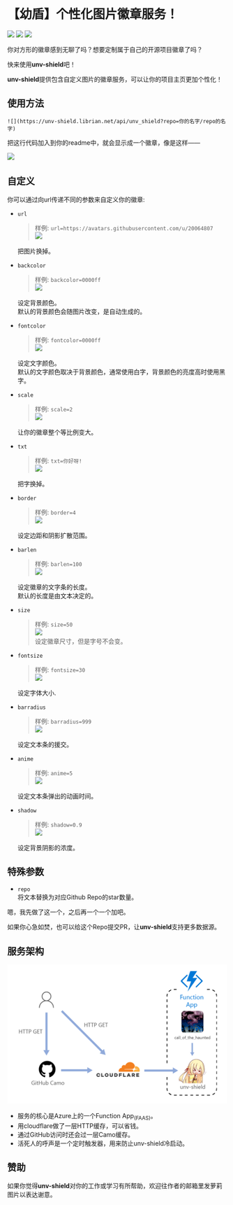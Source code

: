 # 【幼盾】个性化图片徽章服务！

![](https://unv-shield.librian.net/api/unv_shield?repo=RimoChan/Librian)
![](https://unv-shield.librian.net/api/unv_shield?txt=代码质量:好)
![](https://unv-shield.librian.net/api/unv_shield?txt=萝莉控:是)

你对方形的徽章感到无聊了吗？想要定制属于自己的开源项目徽章了吗？

快来使用<b>unv-shield</b>吧！

<b>unv-shield</b>提供包含自定义图片的徽章服务，可以让你的项目主页更加个性化！


## 使用方法


```
![](https://unv-shield.librian.net/api/unv_shield?repo=你的名字/repo的名字)
```

把这行代码加入到你的readme中，就会显示成一个徽章，像是这样——

![](https://unv-shield.librian.net/api/unv_shield?repo=RimoChan/Librian)


## 自定义

你可以通过向url传递不同的参数来自定义你的徽章: 

- `url`  
    > 样例: `url=https://avatars.githubusercontent.com/u/20064807`  
    > ![](https://unv-shield.librian.net/api/unv_shield?repo=RimoChan/Librian&url=https://avatars.githubusercontent.com/u/20064807)  
     
    把图片换掉。

- `backcolor`   
    > 样例: `backcolor=0000ff`  
    > ![](https://unv-shield.librian.net/api/unv_shield?backcolor=0000ff)

    设定背景颜色。  
    默认的背景颜色会随图片改变，是自动生成的。  

- `fontcolor`  
    > 样例: `fontcolor=0000ff`  
    > ![](https://unv-shield.librian.net/api/unv_shield?fontcolor=0000ff)  

    设定文字颜色。  
    默认的文字颜色取决于背景颜色，通常使用白字，背景颜色的亮度高时使用黑字。  

- `scale`  
    > 样例: `scale=2`  
    > ![](https://unv-shield.librian.net/api/unv_shield?scale=2)  

    让你的徽章整个等比例变大。

- `txt`  
    > 样例: `txt=你好呀!`  
    > ![](https://unv-shield.librian.net/api/unv_shield?txt=你好呀!) 
     
    把字换掉。

- `border`  
    > 样例: `border=4`  
    > ![](https://unv-shield.librian.net/api/unv_shield?border=4)  

    设定边距和阴影扩散范围。  
    
- `barlen`  
    > 样例: `barlen=100`  
    > ![](https://unv-shield.librian.net/api/unv_shield?barlen=100)  

    设定徽章的文字条的长度。  
    默认的长度是由文本决定的。  

- `size`  
    > 样例: `size=50`  
    > ![](https://unv-shield.librian.net/api/unv_shield?size=50)  
    设定徽章尺寸，但是字号不会变。

- `fontsize`  
    > 样例: `fontsize=30`  
    > ![](https://unv-shield.librian.net/api/unv_shield?fontsize=30)  
    
    设定字体大小.

- `barradius`  
    > 样例: `barradius=999`  
    > ![](https://unv-shield.librian.net/api/unv_shield?barradius=999)  

    设定文本条的援交。  

- `anime`  
    > 样例: `anime=5`  
    > ![](https://unv-shield.librian.net/api/unv_shield?anime=5)  

    设定文本条弹出的动画时间。

- `shadow`  
    > 样例: `shadow=0.9`  
    > ![](https://unv-shield.librian.net/api/unv_shield?shadow=0.9)  

    设定背景阴影的浓度。


## 特殊参数

- `repo`  
    将文本替换为对应Github Repo的star数量。

嗯，我先做了这一个，之后再一个一个加吧。

如果你心急如焚，也可以给这个Repo提交PR，让<b>unv-shield</b>支持更多数据源。


## 服务架构

![./文档/q.png](./文档/q.png)

- 服务的核心是Azure上的一个Function App<sub>(FAAS)</sub>。
- 用cloudflare做了一层HTTP缓存，可以省钱。
- 通过GitHub访问时还会过一层Camo缓存。
- 活死人的呼声是一个定时触发器，用来防止unv-shield冷启动。


## 赞助

如果你觉得<b>unv-shield</b>对你的工作或学习有所帮助，欢迎往作者的邮箱里发萝莉图片以表达谢意。
